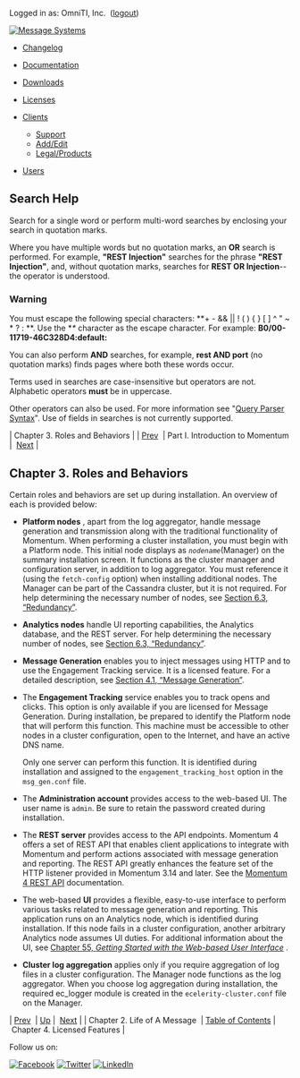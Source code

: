 Logged in as: OmniTI, Inc.  ([logout](https://support.messagesystems.com/logout.php))

[![Message Systems](https://support.messagesystems.com/images/ms-white205.png)](https://support.messagesystems.com/start.php) 

*   [Changelog](https://support.messagesystems.com/start.php?show=changelog)
*   [Documentation](https://support.messagesystems.com/docs/)
*   [Downloads](https://support.messagesystems.com/start.php)

*   [Licenses](https://support.messagesystems.com/license_summary.php)
*   <a href="">Clients</a>
    *   [Support](https://support.messagesystems.com/cs.php)
    *   [Add/Edit](https://support.messagesystems.com/edit_client.php)
    *   [Legal/Products](https://support.messagesystems.com/edit_products.php)
*   [Users](https://support.messagesystems.com/edit_customer.php)

## Search Help

Search for a single word or perform multi-word searches by enclosing your search in quotation marks.

Where you have multiple words but no quotation marks, an **OR** search is performed. For example, **"REST Injection"** searches for the phrase **"REST Injection"**, and, without quotation marks, searches for **REST OR Injection**--the operator is understood.

### Warning

You must escape the following special characters: **+ - && || ! ( ) { } [ ] ^ " ~ * ? : \**. Use the **\** character as the escape character. For example: **B0/00-11719-46C328D4\:default\:**

You can also perform **AND** searches, for example, **rest AND port** (no quotation marks) finds pages where both these words occur.

Terms used in searches are case-insensitive but operators are not. Alphabetic operators **must** be in uppercase.

Other operators can also be used. For more information see "[Query Parser Syntax](https://lucene.apache.org/core/old_versioned_docs/versions/3_0_0/queryparsersyntax.html)". Use of fields in searches is not currently supported.

| Chapter 3. Roles and Behaviors |
| [Prev](loam.php)  | Part I. Introduction to Momentum |  [Next](licensed_features.php) |

## Chapter 3. Roles and Behaviors

Certain roles and behaviors are set up during installation. An overview of each is provided below:

*   **Platform nodes** , apart from the log aggregator, handle message generation and transmission along with the traditional functionality of Momentum. When performing a cluster installation, you must begin with a Platform node. This initial node displays as *`nodename`*(Manager) on the summary installation screen. It functions as the cluster manager and configuration server, in addition to log aggregator. You must reference it (using the `fetch-config` option) when installing additional nodes. The Manager can be part of the Cassandra cluster, but it is not required. For help determining the necessary number of nodes, see [Section 6.3, “Redundancy”](byb.redundancy.php "6.3. Redundancy").

*   **Analytics nodes**       handle UI reporting capabilities, the Analytics database, and the REST server. For help determining the necessary number of nodes, see [Section 6.3, “Redundancy”](byb.redundancy.php "6.3. Redundancy").

*   **Message Generation**            enables you to inject messages using HTTP and to use the Engagement Tracking service. It is a licensed feature. For a detailed description, see [Section 4.1, “Message Generation”](licensed_features.php#licensed_features.message.generation "4.1. Message Generation").

*   The **Engagement Tracking**          service enables you to track opens and clicks. This option is only available if you are licensed for Message Generation. During installation, be prepared to identify the Platform node that will perform this function. This machine must be accessible to other nodes in a cluster configuration, open to the Internet, and have an active DNS name.

    Only one server can perform this function. It is identified during installation and assigned to the `engagement_tracking_host` option in the `msg_gen.conf` file.

*   The **Administration account**         provides access to the web-based UI. The user name is `admin`. Be sure to retain the password created during installation.

*   The **REST server**        provides access to the API endpoints. Momentum 4 offers a set of REST API that enables client applications to integrate with Momentum and perform actions associated with message generation and reporting. The REST API greatly enhances the feature set of the HTTP listener provided in Momentum 3.14 and later. See the [Momentum 4 REST API](https://support.messagesystems.com/docs/web-rest/v1_index.html) documentation.

*   The web-based **UI** provides a flexible, easy-to-use interface to perform various tasks related to message generation and reporting. This application runs on an Analytics node, which is identified during installation. If this node fails in a cluster configuration, another arbitrary Analytics node assumes UI duties. For additional information about the UI, see [Chapter 55, *Getting Started with the Web-based User Interface*](web-ui.php "Chapter 55. Getting Started with the Web-based User Interface") .

*   **Cluster log aggregation**                 applies only if you require aggregation of log files in a cluster configuration. The Manager node functions as the log aggregator. When you choose log aggregation during installation, the required ec_logger module is created in the `ecelerity-cluster.conf` file on the Manager.

| [Prev](loam.php)  | [Up](p.intro.php) |  [Next](licensed_features.php) |
| Chapter 2. Life of A Message  | [Table of Contents](index.php) |  Chapter 4. Licensed Features |

Follow us on:

[![Facebook](https://support.messagesystems.com/images/icon-facebook.png)](http://www.facebook.com/messagesystems) [![Twitter](https://support.messagesystems.com/images/icon-twitter.png)](http://twitter.com/#!/MessageSystems) [![LinkedIn](https://support.messagesystems.com/images/icon-linkedin.png)](http://www.linkedin.com/company/message-systems)